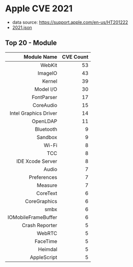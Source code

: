 # Apple CVE 2021
* data source: https://support.apple.com/en-us/HT201222
* [2021.json](2021.json)

## Top 20 - Module
| Module Name        | CVE Count |
| ------------------:| ---------:|
| WebKit | 53 |
| ImageIO | 43 |
| Kernel | 39 |
| Model I/O | 30 |
| FontParser | 17 |
| CoreAudio | 15 |
| Intel Graphics Driver | 14 |
| OpenLDAP | 11 |
| Bluetooth | 9 |
| Sandbox | 9 |
| Wi-Fi | 8 |
| TCC | 8 |
| IDE Xcode Server | 8 |
| Audio | 7 |
| Preferences | 7 |
| Measure | 7 |
| CoreText | 6 |
| CoreGraphics | 6 |
| smbx | 6 |
| IOMobileFrameBuffer | 6 |
| Crash Reporter | 5 |
| WebRTC | 5 |
| FaceTime | 5 |
| Heimdal | 5 |
| AppleScript | 5 |
